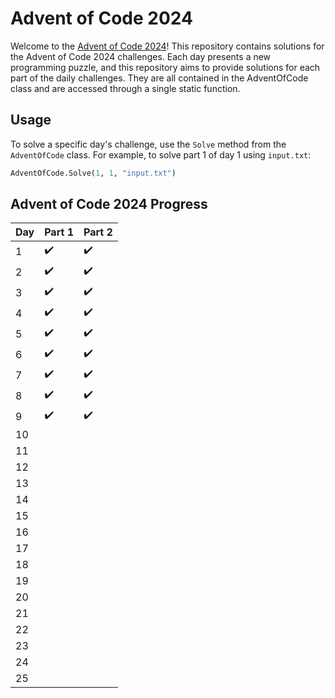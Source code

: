 # Advent of Code 2024

Welcome to the [Advent of Code 2024](https://adventofcode.com/2024)! This repository contains solutions for the Advent of Code 2024 challenges. Each day presents a new programming puzzle, and this repository aims to provide solutions for each part of the daily challenges. They are all contained in the AdventOfCode class and are accessed through a single static function.

## Usage

To solve a specific day's challenge, use the `Solve` method from the `AdventOfCode` class. For example, to solve part 1 of day 1 using `input.txt`:

```python
AdventOfCode.Solve(1, 1, "input.txt")
```

## Advent of Code 2024 Progress

| Day | Part 1 | Part 2 |
|-----|--------|--------|
| 1   | ✔️     | ✔️     |
| 2   | ✔️     | ✔️     |
| 3   | ✔️     | ✔️     |
| 4   | ✔️     | ✔️     |
| 5   | ✔️     | ✔️     |
| 6   | ✔️     | ✔️     |
| 7   | ✔️     | ✔️     |
| 8   | ✔️     | ✔️     |
| 9   | ✔️     | ✔️     |
| 10  |        |        |
| 11  |        |        |
| 12  |        |        |
| 13  |        |        |
| 14  |        |        |
| 15  |        |        |
| 16  |        |        |
| 17  |        |        |
| 18  |        |        |
| 19  |        |        |
| 20  |        |        |
| 21  |        |        |
| 22  |        |        |
| 23  |        |        |
| 24  |        |        |
| 25  |        |        |

